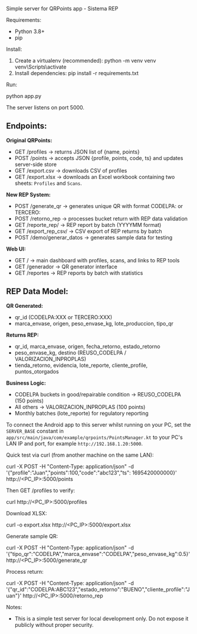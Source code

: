Simple server for QRPoints app - Sistema REP

Requirements:
- Python 3.8+
- pip

Install:

1. Create a virtualenv (recommended):
   python -m venv venv
   venv\Scripts\activate
2. Install dependencies:
   pip install -r requirements.txt

Run:

   python app.py

The server listens on port 5000. 

## Endpoints:

**Original QRPoints:**
- GET /profiles -> returns JSON list of {name, points}
- POST /points -> accepts JSON {profile, points, code, ts} and updates server-side store
- GET /export.csv -> downloads CSV of profiles
- GET /export.xlsx -> downloads an Excel workbook containing two sheets: `Profiles` and `Scans`.

**New REP System:**
- POST /generate_qr -> generates unique QR with format CODELPA: or TERCERO:
- POST /retorno_rep -> processes bucket return with REP data validation
- GET /reporte_rep/<lote> -> REP report by batch (YYYYMM format)
- GET /export_rep_csv/<lote> -> CSV export of REP returns by batch
- POST /demo/generar_datos -> generates sample data for testing

**Web UI:**
- GET / -> main dashboard with profiles, scans, and links to REP tools
- GET /generador -> QR generator interface
- GET /reportes -> REP reports by batch with statistics

## REP Data Model:

**QR Generated:**
- qr_id (CODELPA:XXX or TERCERO:XXX)
- marca_envase, origen, peso_envase_kg, lote_produccion, tipo_qr

**Returns REP:**
- qr_id, marca_envase, origen, fecha_retorno, estado_retorno
- peso_envase_kg, destino (REUSO_CODELPA / VALORIZACION_INPROPLAS)
- tienda_retorno, evidencia, lote_reporte, cliente_profile, puntos_otorgados

**Business Logic:**
- CODELPA buckets in good/repairable condition → REUSO_CODELPA (150 points)
- All others → VALORIZACION_INPROPLAS (100 points)
- Monthly batches (lote_reporte) for regulatory reporting

To connect the Android app to this server whilst running on your PC, set the `SERVER_BASE` constant in `app/src/main/java/com/example/qrpoints/PointsManager.kt` to your PC's LAN IP and port, for example `http://192.168.1.20:5000`.

Quick test via curl (from another machine on the same LAN):

curl -X POST -H "Content-Type: application/json" -d '{"profile":"Juan","points":100,"code":"abc123","ts": 1695420000000}' http://<PC_IP>:5000/points

Then GET /profiles to verify:

curl http://<PC_IP>:5000/profiles

Download XLSX:

curl -o export.xlsx http://<PC_IP>:5000/export.xlsx

Generate sample QR:

curl -X POST -H "Content-Type: application/json" -d '{"tipo_qr":"CODELPA","marca_envase":"CODELPA","peso_envase_kg":0.5}' http://<PC_IP>:5000/generate_qr

Process return:

curl -X POST -H "Content-Type: application/json" -d '{"qr_id":"CODELPA:ABC123","estado_retorno":"BUENO","cliente_profile":"Juan"}' http://<PC_IP>:5000/retorno_rep

Notes:
- This is a simple test server for local development only. Do not expose it publicly without proper security.
